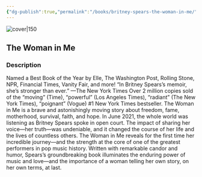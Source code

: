 ```yaml
---
{"dg-publish":true,"permalink":"/books/britney-spears-the-woman-in-me/","title":"\"The Woman in Me\"","tags":["autobiography","non-fiction","music"]}
---
```




![cover|150](http://books.google.com/books/content?id=kw2ZEAAAQBAJ&printsec=frontcover&img=1&zoom=1&edge=curl&source=gbs_api)

## The Woman in Me

### Description

Named a Best Book of the Year by Elle, The Washington Post, Rolling Stone, NPR, Financial Times, Vanity Fair, and more! “In Britney Spears’s memoir, she’s stronger than ever.” —The New York Times Over 2 million copies sold of the “moving” (Time), “powerful” (Los Angeles Times), “radiant” (The New York Times), “poignant” (Vogue) #1 New York Times bestseller. The Woman in Me is a brave and astonishingly moving story about freedom, fame, motherhood, survival, faith, and hope. In June 2021, the whole world was listening as Britney Spears spoke in open court. The impact of sharing her voice—her truth—was undeniable, and it changed the course of her life and the lives of countless others. The Woman in Me reveals for the first time her incredible journey—and the strength at the core of one of the greatest performers in pop music history. Written with remarkable candor and humor, Spears’s groundbreaking book illuminates the enduring power of music and love—and the importance of a woman telling her own story, on her own terms, at last.
```